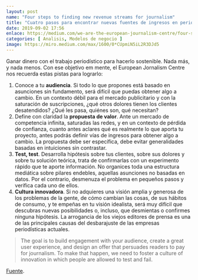 ```yaml
---
layout: post
name: "Four steps to finding new revenue streams for journalism"
title: "Cuatro pasos para encontrar nuevas fuentes de ingresos en periodismo"
date: 2019-09-02 17:56
enlace: https://medium.com/we-are-the-european-journalism-centre/four-steps-to-finding-new-revenue-streams-for-journalism-62addd190276
categories: [ Analisis, Modelos de negocio ]
image: https://miro.medium.com/max/1600/0*CUpmiN5iL2R3DJd5
---
```

Ganar dinero con el trabajo periodístico para hacerlo sostenible. Nada más, y nada menos. Con ese objetivo em mente, el European Jornalism Centre nos recuerda estas pistas para lograrlo:

1. Conoce a tu **audiencia**. Si todo lo que propones está basado en asunciones sin fundamento, será difícil que puedas obtener algo a cambio. En un contexto débil para el mercado publicitario y con la saturación de suscripciones, ¿qué otros dolores tienen los clientes desatendidos? ¿Qué les pasa, quiénes son, qué necesitan? 
2. Define con claridad la **propuesta de valor**. Ante un mercado de competencia infinita, saturadas las redes, y en un contexto de pérdida de confianza, cuanto antes aclares qué es realmente lo que aporta tu proyecto, antes podrás definir vías de ingresos para obtener algo a cambio. La propuesta debe ser específica, debe evitar generalidades basadas en intuiciones sin contrastar.
3. **Test, test**. Desarrolla hipótesis sobre tus clientes, sobre sus dolores y sobre tu solución teórica, trata de confirmarlas con un experimento rápido que te aporte información. No organices toda una estructura mediática sobre pilares endebles, aquellas asunciones no basadas en datos. Por el contrario, desmenuza el problema en pequeños pasos y verifica cada uno de ellos. 
4. **Cultura innovadora**. Si no adquieres una visión amplia y generosa de los problemas de la gente, de cómo cambian las cosas, de sus hábitos de consumo, y te empeñas en tu visión idealista, será muy difícil que descubras nuevas posibilidades o, incluso, que desmientas o confirmes ninguna hipótesis. La arrogancia de los viejos editores de prensa es una de las principales causas del desbarajuste de las empresas periodísticas actuales. 

> The goal is to build engagement with your audience, create a great user experience, and design an offer that persuades readers to pay for journalism. To make that happen, we need to foster a culture of innovation in which people are allowed to test and fail.

[Fuente](https://medium.com/we-are-the-european-journalism-centre/four-steps-to-finding-new-revenue-streams-for-journalism-62addd190276).


